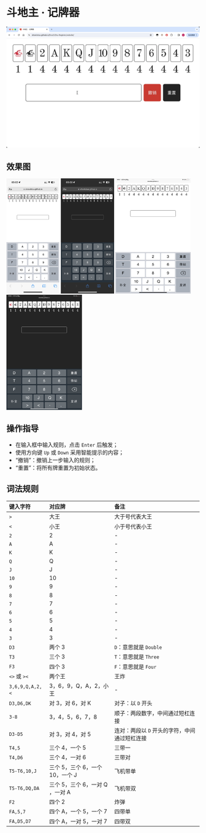 # 斗地主 · 记牌器

![demo.gif](./res/demo.gif)

## 效果图

<img src="./res/iPhone-light.jpeg" alt="" height="300" /> <img src="./res/iPhone-dark.jpeg" alt="" height="300" /> <img src="./res/iPad-light.jpeg" alt="" height="300" /> <img src="./res/iPad-dark.jpeg" alt="" height="300" />

## 操作指导

- 在输入框中输入规则，点击 `Enter` 后触发；
- 使用方向键 `Up` 或 `Down` 采用智能提示的内容；
- “撤销”：撤销上一步输入的规则；
- “重置”：将所有牌重置为初始状态。

## 词法规则

| 键入字符        | 对应牌                          | 备注                                          |
| :-------------- | :------------------------------ | :-------------------------------------------- |
| `>`             | 大王                            | 大于号代表大王                                |
| `<`             | 小王                            | 小于号代表小王                                |
| `2`             | 2                               | -                                             |
| `A`             | A                               | -                                             |
| `K`             | K                               | -                                             |
| `Q`             | Q                               | -                                             |
| `J`             | J                               | -                                             |
| `10`            | 10                              | -                                             |
| `9`             | 9                               | -                                             |
| `8`             | 8                               | -                                             |
| `7`             | 7                               | -                                             |
| `6`             | 6                               | -                                             |
| `5`             | 5                               | -                                             |
| `4`             | 4                               | -                                             |
| `3`             | 3                               | -                                             |
| `D3`            | 两个 3                          | `D`：意思就是 `Double`                        |
| `T3`            | 三个 3                          | `T`：意思就是 `Three`                         |
| `F3`            | 四个 3                          | `F`：意思就是 `Four`                          |
| `<>` 或 `><`    | 两个王                          | 王炸                                          |
| `3,6,9,Q,A,2,<` | 3，6，9，Q，A，2，小王          | -                                             |
| `D3,D6,DK`      | 对 3，对 6，对 K                | 对子：以 `D` 开头                             |
| `3-8`           | 3，4，5，6，7，8                | 顺子：两段数字，中间通过短杠连接              |
| `D3-D5`         | 对 3，对 4，对 5                | 连对：两段以 `D` 开头的字符，中间通过短杠连接 |
| `T4,5`          | 三个 4，一个 5                  | 三带一                                        |
| `T4,D6`         | 三个 4，一对 6                  | 三带对                                        |
| `T5-T6,10,J`    | 三个 5，三个 6，一个 10，一个 J | 飞机带单                                      |
| `T5-T6,DQ,DA`   | 三个 5，三个 6，一对 Q ，一对 A | 飞机带双                                      |
| `F2`            | 四个 2                          | 炸弹                                          |
| `FA,5,7`        | 四个 A，一个 5，一个 7          | 四带单                                        |
| `FA,D5,D7`      | 四个 A，一对 5，一对 7          | 四带双                                        |

